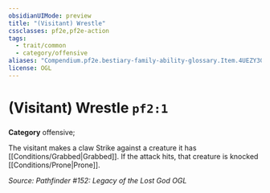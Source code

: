 ```yaml
---
obsidianUIMode: preview
title: "(Visitant) Wrestle"
cssclasses: pf2e,pf2e-action
tags:
  - trait/common
  - category/offensive
aliases: "Compendium.pf2e.bestiary-family-ability-glossary.Item.4UEZY3G3CiCP78Kx"
license: OGL
---
```

# (Visitant) Wrestle `pf2:1`

### 

**Category** offensive; 




The visitant makes a claw Strike against a creature it has [[Conditions/Grabbed|Grabbed]]. If the attack hits, that creature is knocked [[Conditions/Prone|Prone]].

*Source: Pathfinder #152: Legacy of the Lost God*
*OGL*